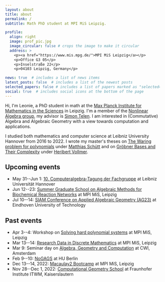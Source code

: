 ```yaml
---
layout: about
title: about
permalink: /
subtitle: Math PhD student at MPI MiS Leipzig.

profile:
  align: right
  image: prof_pic.jpg
  image_circular: false # crops the image to make it circular
  address: >
    <p><a href="https://www.mis.mpg.de/">MPI MiS Leipzig</a></p>
    <p>Office G3 05</p>
    <p>Inselstraße 22</p>
    <p>04103 Leipzig, Germany</p>

news: true  # includes a list of news items
latest_posts: false  # includes a list of the newest posts
selected_papers: false # includes a list of papers marked as "selected={true}"
social: true  # includes social icons at the bottom of the page
---
```


Hi, I'm Leonie, a PhD student in math at the [Max Planck Institute for Mathematics in the Sciences](https://www.mis.mpg.de/) in Leipzig. I'm a member of the [Nonlinear Algebra group](https://www.mis.mpg.de/nlalg/research.html), my advisor is [Simon Telen](https://simontelen.webnode.page/). I am interested in (Commutative) Algebra and Algebraic Geometry with a view towards computation and applications.

I studied both mathematics and computer science at Leibniz University Hannover from 2016 to 2022. I wrote my master's theses on <a href="/assets/pdf/The_Waring_problem_for_polynomials.pdf" target="_blank">The Waring problem for polynomials</a> under [Matthias Schütt](https://www.iag.uni-hannover.de/en/schuett/) and on <a href="/assets/pdf/Gröbner_Bases_and_Their_Complexity.pdf" target="_blank">Gröbner Bases and Their Complexity</a> under [Heribert Vollmer](https://www.thi.uni-hannover.de/en/vollmer/).

## Upcoming events

- May 31--Jun 1: [10. Computeralgebra-Tagung der Fachgruppe](https://konferenz.uni-hannover.de/event/83/) at Leibniz Universität Hannover
- Jun 12--23: [Summer Graduate School on Algebraic Methods for Biochemical Reaction Networks](https://www.mis.mpg.de/calendar/conferences/2023/msri-mpi23.html) at MPI MiS, Leipzig
- Jul 10--14: [SIAM Conference on Applied Algebraic Geometry (AG23)](https://www.siam.org/conferences/cm/conference/ag23) at Eindhoven University of Technology

## Past events

- Apr 3--4: Workshop on [Solving hard polynomial systems](https://www.mis.mpg.de/calendar/conferences/2023/shps23.html) at MPI MiS, Leipzig
- Mar 13--14: [Research Data in Discrete Mathematics](https://www.mis.mpg.de/calendar/conferences/2023/dataindiscretemath.html) at MPI MiS, Leipzig
- Mar 9: Seminar day on [Algebra, Geometry and Computation](https://simontelen.webnode.page/l/algebra-geometry-and-computation-at-cwi/) at CWI, Amsterdam
- Feb 9--10: [NoGAGS](https://www.math.hu-berlin.de/~www-ag/NoGAGS.html) at HU Berlin
- Dec 13--14, 2022: [Macaulay2 Bootcamp](https://www.mis.mpg.de/calendar/conferences/2022/m2bc.html) at MPI MiS, Leipzig
- Nov 28--Dec 1, 2022: [Computational Geometry School](https://www.mathematik.uni-kl.de/~boehm/computationalgeometryschool/) at Fraunhofer Institute ITWM, Kaiserslautern